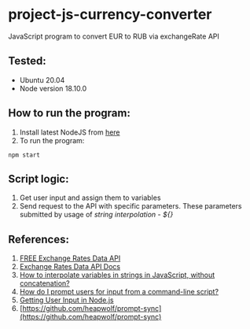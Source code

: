 # project-js-currency-converter
JavaScript program to convert EUR to RUB via exchangeRate API

## Tested:
- Ubuntu 20.04
- Node version 18.10.0

## How to run the program:
1. Install latest NodeJS from [here](https://nodejs.org/en/download/)  
2. To run the program:
```shell
npm start
```

## Script logic:
1. Get user input and assign them to variables
2. Send request to the API with specific parameters. These parameters submitted by usage of *string interpolation - ${}*

## References:
1. [FREE Exchange Rates Data API](https://apilayer.com/marketplace/exchangerates_data-api)
2. [Exchange Rates Data API Docs](https://apilayer.com/marketplace/exchangerates_data-api#documentation-tab)
2. [How to interpolate variables in strings in JavaScript, without concatenation?](https://stackoverflow.com/questions/3304014/how-to-interpolate-variables-in-strings-in-javascript-without-concatenation) 
3. [How do I prompt users for input from a command-line script?](https://nodejs.org/en/knowledge/command-line/how-to-prompt-for-command-line-input/)
4. [Getting User Input in Node.js](https://www.codecademy.com/article/getting-user-input-in-node-js)
5. [https://github.com/heapwolf/prompt-sync](https://github.com/heapwolf/prompt-sync)